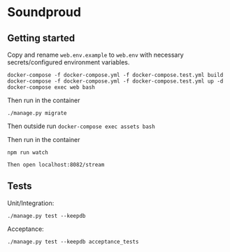 # Soundproud

## Getting started
Copy and rename `web.env.example` to `web.env` with necessary
secrets/configured environment variables.

`docker-compose -f docker-compose.yml -f docker-compose.test.yml build`
`docker-compose -f docker-compose.yml -f docker-compose.test.yml up -d`
`docker-compose exec web bash`

Then run in the container
```
./manage.py migrate
```

Then outside run
`docker-compose exec assets bash`

Then run in the container

```
npm run watch
```


```
Then open localhost:8082/stream
```


## Tests

Unit/Integration:
```
./manage.py test --keepdb
```

Acceptance:
```
./manage.py test --keepdb acceptance_tests
```
